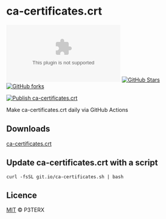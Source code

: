 # ca-certificates.crt

[![LICENSE](https://img.shields.io/github/license/parserpp/ca-certificates.crt?style=flat-square)](https://github.com/parserpp/ca-certificates.crt/blob/master/LICENSE)
[![GitHub Stars](https://img.shields.io/github/stars/parserpp/ca-certificates.crt.svg?style=flat-square&label=Stars&logo=github)](https://github.com/parserpp/ca-certificates.crt/stargazers)
[![GitHub forks](https://img.shields.io/github/forks/parserpp/ca-certificates.crt.svg?style=flat-square&label=Forks&logo=github)](https://github.com/parserpp/ca-certificates.crt/fork)
<!-- ![GitHub Workflow Status](https://img.shields.io/github/workflow/status/parserpp/ca-certificates.crt/Publish%20ca-certificates.crt?label=Actions&logo=github&style=flat-square) -->
[![Publish ca-certificates.crt](https://github.com/parserpp/ca-certificates.crt/actions/workflows/ca-certificates.crt.yml/badge.svg)](https://github.com/parserpp/ca-certificates.crt/actions/workflows/ca-certificates.crt.yml)

Make ca-certificates.crt daily via GitHub Actions

## Downloads

[ca-certificates.crt](https://raw.githubusercontent.com/parserpp/ca-certificates.crt/download/ca-certificates.crt)

## Update ca-certificates.crt with a script

```shell
curl -fsSL git.io/ca-certificates.sh | bash
```

## Licence

[MIT](https://github.com/parserpp/ca-certificates.crt/blob/master/LICENSE) © P3TERX
